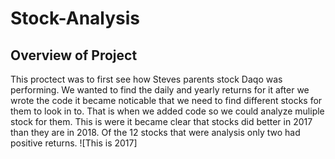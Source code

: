 # Stock-Analysis

## Overview of Project
  This proctect was to first see how Steves parents stock Daqo was performing. We wanted to find the daily and yearly returns for it after we wrote the code it became noticable that we need to find different stocks for them to look in to. That is when we added code so we could analyze muliple stock for them. This is were it became clear that stocks did better in 2017 than they are in 2018. Of the 12 stocks that were analysis only two had positive returns.
  ![This is 2017]

